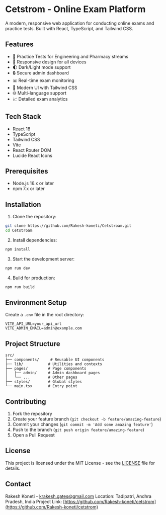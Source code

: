 # Cetstrom - Online Exam Platform

A modern, responsive web application for conducting online exams and practice tests. Built with React, TypeScript, and Tailwind CSS.

## Features

- 🎯 Practice Tests for Engineering and Pharmacy streams
- 📱 Responsive design for all devices
- 🌓 Dark/Light mode support
- 🔒 Secure admin dashboard
- 📊 Real-time exam monitoring
- 🎨 Modern UI with Tailwind CSS
- 🌐 Multi-language support
- 📈 Detailed exam analytics

## Tech Stack

- React 18
- TypeScript
- Tailwind CSS
- Vite
- React Router DOM
- Lucide React Icons

## Prerequisites

- Node.js 16.x or later
- npm 7.x or later

## Installation

1. Clone the repository:
```bash
git clone https://github.com/Rakesh-koneti/Cetstroam.git
cd Cetstroam
```

2. Install dependencies:
```bash
npm install
```

3. Start the development server:
```bash
npm run dev
```

4. Build for production:
```bash
npm run build
```

## Environment Setup

Create a `.env` file in the root directory:

```env
VITE_API_URL=your_api_url
VITE_ADMIN_EMAIL=admin@example.com
```

## Project Structure

```
src/
├── components/     # Reusable UI components
├── lib/           # Utilities and contexts
├── pages/         # Page components
│   ├── admin/     # Admin dashboard pages
│   └── ...        # Other pages
├── styles/        # Global styles
└── main.tsx       # Entry point
```

## Contributing

1. Fork the repository
2. Create your feature branch (`git checkout -b feature/amazing-feature`)
3. Commit your changes (`git commit -m 'Add some amazing feature'`)
4. Push to the branch (`git push origin feature/amazing-feature`)
5. Open a Pull Request

## License

This project is licensed under the MIT License - see the [LICENSE](LICENSE) file for details.

## Contact

Rakesh Koneti - krakesh.gates@gmail.com
Location: Tadipatri, Andhra Pradesh, India
Project Link: [https://github.com/Rakesh-koneti/cetstrom](https://github.com/Rakesh-koneti/cetstrom) 